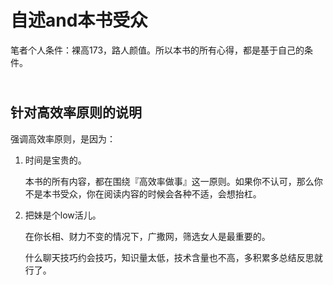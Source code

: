 # 自述and本书受众

笔者个人条件：裸高173，路人颜值。所以本书的所有心得，都是基于自己的条件。

\
针对高效率原则的说明
----------

强调高效率原则，是因为：

1.  时间是宝贵的。

    本书的所有内容，都在围绕『高效率做事』这一原则。如果你不认可，那么你不是本书受众，你在阅读内容的时候会各种不适，会想抬杠。
2.  把妹是个low活儿。

    在你长相、财力不变的情况下，广撒网，筛选女人是最重要的。

    什么聊天技巧约会技巧，知识量太低，技术含量也不高，多积累多总结反思就行了。



